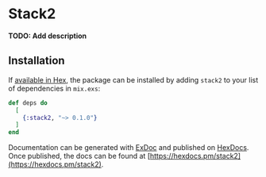 # Stack2

**TODO: Add description**

## Installation

If [available in Hex](https://hex.pm/docs/publish), the package can be installed
by adding `stack2` to your list of dependencies in `mix.exs`:

```elixir
def deps do
  [
    {:stack2, "~> 0.1.0"}
  ]
end
```

Documentation can be generated with [ExDoc](https://github.com/elixir-lang/ex_doc)
and published on [HexDocs](https://hexdocs.pm). Once published, the docs can
be found at [https://hexdocs.pm/stack2](https://hexdocs.pm/stack2).

